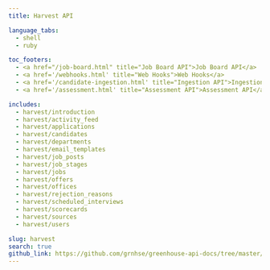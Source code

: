 ```yaml
---
title: Harvest API

language_tabs:
  - shell
  - ruby

toc_footers:
  - <a href="/job-board.html" title="Job Board API">Job Board API</a>
  - <a href='/webhooks.html' title="Web Hooks">Web Hooks</a>
  - <a href='/candidate-ingestion.html' title="Ingestion API">Ingestion API</a>
  - <a href='/assessment.html' title="Assessment API">Assessment API</a>

includes:
  - harvest/introduction
  - harvest/activity_feed
  - harvest/applications
  - harvest/candidates
  - harvest/departments
  - harvest/email_templates
  - harvest/job_posts
  - harvest/job_stages
  - harvest/jobs
  - harvest/offers
  - harvest/offices
  - harvest/rejection_reasons
  - harvest/scheduled_interviews
  - harvest/scorecards
  - harvest/sources
  - harvest/users

slug: harvest
search: true
github_link: https://github.com/grnhse/greenhouse-api-docs/tree/master/source/includes/harvest
---
```

